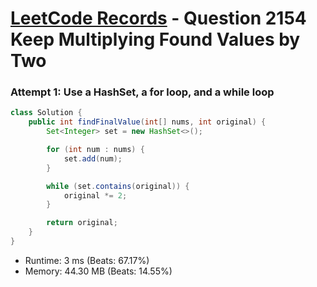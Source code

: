 # [LeetCode Records](../../README.md) - Question 2154 Keep Multiplying Found Values by Two

### Attempt 1: Use a HashSet, a for loop, and a while loop
```java
class Solution {
    public int findFinalValue(int[] nums, int original) {
        Set<Integer> set = new HashSet<>();

        for (int num : nums) {
            set.add(num);
        }

        while (set.contains(original)) {
            original *= 2;
        }

        return original;
    }
}
```
- Runtime: 3 ms (Beats: 67.17%)
- Memory: 44.30 MB (Beats: 14.55%)

<br>
